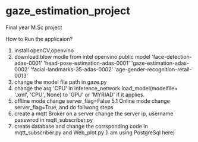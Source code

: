 # gaze_estimation_project
Final year M.Sc project

How to Run the applicaion?

1. install openCV,openvino
2. download blow modle from intel openvino public model
'face-detection-adas-0001'
'head-pose-estimation-adas-0001'
'gaze-estimation-adas-0002'
'facial-landmarks-35-adas-0002'
'age-gender-recognition-retail-0013'
3. change the model file path in gaze.py
4. change the arg 'CPU' in inference_network.load_model(modelfile+ '.xml', 'CPU', None) to 'GPU' or 'MYRIAD' if it applies.
5. offline mode change server_flag=False 
5.1 Online mode change server_flag=True, and do follwong steps
6. create a mqtt Broker on a server change the server ip, username passwrod  in mqtt_subscriber.py 
7. create database and change the corrsponding code in mqtt_subscriber.py and Web_plot.py (I am using PostgreSql here) 
